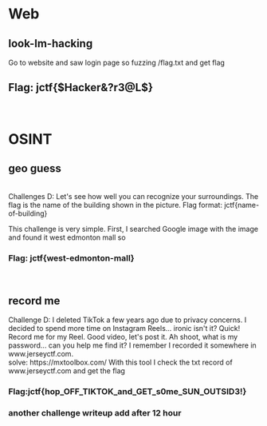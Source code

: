 # Web
<h2> look-Im-hacking </h2>

Go to website and saw login page 
so fuzzing /flag.txt and get flag

<h2>Flag: jctf{$Hacker&?r3@L$} </h2>

<br>

# OSINT
<h2> geo guess </h2>
<br>
Challenges D:
Let's see how well you can recognize your surroundings. The flag is the name of the building shown in the picture.
Flag format: jctf{name-of-building}

This challenge is very simple.  First, I searched Google image with the image and found it 
west edmonton mall so 
<h3> Flag: jctf{west-edmonton-mall}</h3>

<br>
<h2> record me</h2>
Challenge D: I deleted TikTok a few years ago due to privacy concerns. I decided to spend more time on Instagram Reels... ironic isn't it? Quick! Record me for my Reel. Good video, let's post it. Ah shoot, what is my password... can you help me find it? I remember I recorded it somewhere in www.jerseyctf.com.
<br> solve: https://mxtoolbox.com/ 
With this tool I check the txt record of www.jerseyctf.com and get the flag
<h3>Flag:jctf{hop_OFF_TIKTOK_and_GET_s0me_SUN_OUTSID3!}</h3>
<h3>another challenge writeup add after 12 hour</h3>

